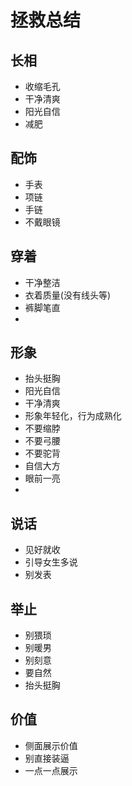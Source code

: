 # 拯救总结

## 长相

- 收缩毛孔
- 干净清爽
- 阳光自信
- 减肥

## 配饰

- 手表
- 项链
- 手链
- 不戴眼镜

## 穿着

- 干净整洁
- 衣着质量(没有线头等)
- 裤脚笔直
- 

## 形象

- 抬头挺胸
- 阳光自信
- 干净清爽
- 形象年轻化，行为成熟化
- 不要缩脖
- 不要弓腰
- 不要驼背
- 自信大方
- 眼前一亮
- 


## 说话

- 见好就收
- 引导女生多说
- 别发表

## 举止

- 别猥琐 
- 别暖男
- 别刻意
- 要自然
- 抬头挺胸


## 价值

- 侧面展示价值
- 别直接装逼
- 一点一点展示







